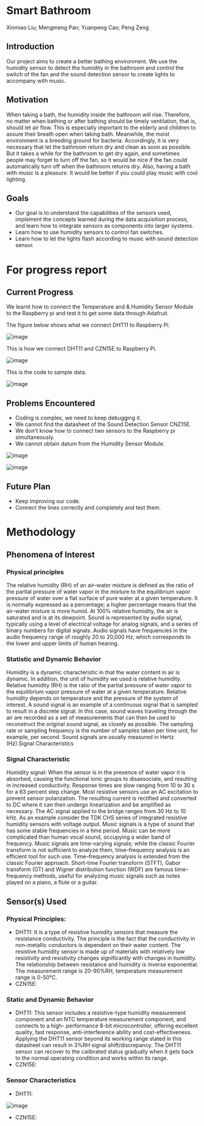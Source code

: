 # Smart Bathroom
Xinmiao Liu; Mengmeng Pan; Yuanpeng Cao; Peng Zeng

## Introduction
Our project aims to create a better bathing environment. We use the humidity sensor to detect the humidity in the bathroom and control the switch of the fan and the sound detection sensor to create lights to accompany with music.

## Motivation
When taking a bath, the humidity inside the bathroom will rise. Therefore, no matter when bathing or after bathing should be timely ventilation, that is, should let air flow. This is especially important to the elderly and children to assure their breath open when taking bath. Meanwhile, the moist environment is a breeding ground for bacteria. Accordingly, it is very necessary that let the bathroom return dry and clean as soon as possible. But it takes a while for the bathroom to get dry again, and sometimes people may forget to turn off the fan, so it would be nice if the fan could automatically turn off when the bathroom returns dry. Also, having a bath with music is a pleasure. It would be better if you could play music with cool lighting.

## Goals
* Our goal is to understand the capabilities of the sensors used, implement the concepts learned during the data acquisition process, and learn how to integrate sensors as components into larger systems. 
* Learn how to use humidity sensors to control fan switches.
* Learn how to let the lights flash according to music with sound detection sensor.

# For progress report

## Current Progress
We learnt how to connect the Temperature and & Humidity Sensor Module to the Raspberry pi and test it to get some data through Adafruit.


<p><![image](https://user-images.githubusercontent.com/55899142/65842276-61145500-e2f8-11e9-9516-e40d15a4782c.png)></p>


The figure below shows what we connect DHT11 to Raspberry Pi.

![image](https://user-images.githubusercontent.com/55899142/65842366-16dfa380-e2f9-11e9-8db9-3f5d33ddacee.png)

This is how we connect DHT11 and CZN15E to Raspberry Pi.

![image](https://user-images.githubusercontent.com/55899142/65842421-658d3d80-e2f9-11e9-8a61-b1206f1710d5.png)

This is the code to sample data.

![image](https://user-images.githubusercontent.com/55899142/65842463-cd438880-e2f9-11e9-9462-57326dc6fab4.png)



## Problems Encountered
* Coding is complex, we need to keep debugging it.
* We cannot find the datasheet of the Sound Detection Sensor CNZ15E.
* We don't know how to connect two sensors to the Raspberry pi simultaneously.
* We cannot obtain datum from the Humidity Sensor Module. 

![image](https://user-images.githubusercontent.com/55899142/65842630-d84ae880-e2fa-11e9-9137-83ec19d3b4a4.png)

![image](https://user-images.githubusercontent.com/55899142/65842701-50191300-e2fb-11e9-9c07-b612a381fe75.png)

## Future Plan
* Keep improving our code.
* Connect the lines correctly and completely and test them.

# Methodology
## Phenomena of Interest
### Physical principles
The relative humidity (RH) of an air–water mixture is defined as the ratio of the partial pressure of water vapor in the mixture to the equilibrium vapor pressure of water over a flat surface of pure water at a given temperature. It is normally expressed as a percentage; a higher percentage means that the air–water mixture is more humid. At 100% relative humidity, the air is saturated and is at its dewpoint.
Sound is represented by audio signal, typically using a level of electrical voltage for analog signals, and a series of binary numbers for digital signals. Audio signals have frequencies in the audio frequency range of roughly 20 to 20,000 Hz, which corresponds to the lower and upper limits of human hearing.
### Statistic and Dynamic Behavior
Humidity is a dynamic characteristic in that the water content in air is dynamic. In addition,  the unit of humidity we used is relative humidity. Relative humidity (RH) is the ratio of the partial pressure of water vapor to the equilibrium vapor pressure of water at a given temperature. Relative humidity depends on temperature and the pressure of the system of interest.
A sound signal is an example of a continuous signal that is sampled to result in a discrete signal. In this case, sound waves traveling through the air are recorded as a set of measurements that can then be used to reconstruct the original sound signal, as closely as possible. The sampling rate or sampling frequency is the number of samples taken per time unit, for example, per second. Sound signals are usually measured in Hertz (Hz).Signal Characteristics
### Signal Characteristic
Humidity signal: When the sensor is in the presence of water vapor it is absorbed, causing the functional ionic groups to disassociate, and resulting in increased conductivity. Response times are slow ranging from 10 to 30 s for a 63 percent step change. Most resistive sensors use an AC excitation to prevent sensor polarization. The resulting current is rectified and converted to DC where it can then undergo linearization and be amplified as necessary. The AC signal applied to the bridge ranges from 30 Hz to 10 kHz. As an example consider the TDK CHS series of integrated resistive humidity sensors with voltage output.
Music signals is a type of sound that has some stable frequencies in a time period. Music can be more complicated than human vocal sound, occupying a wider band of frequency. Music signals are time-varying signals; while the classic Fourier transform is not sufficient to analyze them, time–frequency analysis is an efficient tool for such use. Time–frequency analysis is extended from the classic Fourier approach. Short-time Fourier transform (STFT), Gabor transform (GT) and Wigner distribution function (WDF) are famous time–frequency methods, useful for analyzing music signals such as notes played on a piano, a flute or a guitar.

## Sensor(s) Used
### Physical Principles:
* DHT11: It is a type of resistive humidity sensors that measure the resistance conductivity. The principle is the fact that the conductivity in non-metallic conductors is dependent on their water content. The resistive humidity sensor is made up of materials with relatively low resistivity and resistivity changes significantly with changes in humidity. The relationship between resistance and humidity is inverse exponential. The measurement range is 20-90%RH, temperature measurement range is 0-50℃.
* CZN15E: 

### Static and Dynamic Behavior 
* DHT11: This sensor includes a resistive-type humidity measurement component and an NTC temperature measurement component, and connects to a high- performance 8-bit microcontroller, offering excellent quality, fast response, anti-interference ability and cost-effectiveness. Applying the DHT11 sensor beyond its working range stated in this datasheet can result in 3%RH signal shift/discrepancy. The DHT11 sensor can recover to the calibrated status gradually when it gets back to the normal operating condition and works within its range. 
* CZN15E: 
### Sensor Characteristics
* DHT11:

![image](https://user-images.githubusercontent.com/55899142/65845050-9f187580-e306-11e9-923b-ffbff0fd51d3.png)

* CZN15E:

